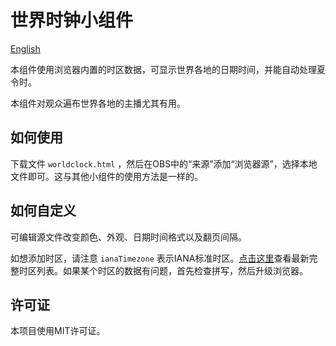 # 世界时钟小组件

[English](README.md)

本组件使用浏览器内置的时区数据，可显示世界各地的日期时间，并能自动处理夏令时。

本组件对观众遍布世界各地的主播尤其有用。

## 如何使用
下载文件 `worldclock.html` ，然后在OBS中的“来源”添加“浏览器源”，选择本地文件即可。这与其他小组件的使用方法是一样的。

## 如何自定义

可编辑源文件改变颜色、外观、日期时间格式以及翻页间隔。

如想添加时区，请注意 `ianaTimezone` 表示IANA标准时区。[点击这里](https://data.iana.org/time-zones/tzdb/zone1970.tab)查看最新完整时区列表。如果某个时区的数据有问题，首先检查拼写，然后升级浏览器。

## 许可证

本项目使用MIT许可证。
